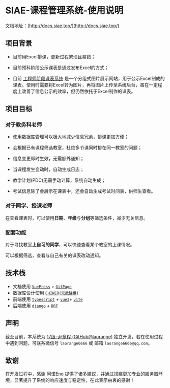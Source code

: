 # SIAE-课程管理系统-使用说明

文档地址：[http://docs.siae.top/](http://docs.siae.top/)



## 项目背景

+ 目前用Excel排课，更新过程繁琐且易错；

+ 目前预科阶段公示课表是通过发布Excel的方式；

+ 目前 [工程师阶段课表系统](http://kb.siae.top) 是一个分组式图片展示网站，用于公示Excel制成的课表。使用时需要将Excel转为图片，再将图片上传至系统后台，虽在一定程度上改善了信息公示的效率，但仍然依托于Excel制作的课表。

## 项目目标

### 对于教务科老师

+ 使用数据库管理可以极大地减少信息冗余，排课更加方便；

+ 会根据已有课程筛选教室，杜绝多节课同时排在同一教室的问题；

+ 信息变更即时生效，无需额外通知；

+ 当课程发生变动时，自动生成日志；

+ 教学计划(PDC)无需手动计算，系统自动生成；

+ 考试信息除了会展示在课表中，还会自动生成考试时间表，供师生查看。

### 对于同学、授课老师

在查看课表时，可以使用**日期**、**年级**与**分组**等筛选条件，减少无关信息。

### 配套功能

对于寻找教室**上自习的同学**，可以快速查看某个教室的上课情况。

可以根据筛选，查看与自己有关的课表改动通知。

## 技术栈

+ 文档使用 [`VuePress`](https://v2.vuepress.vuejs.org/zh/) + [`GitPage`](https://pages.github.com/)
+ 数据库设计使用 [`CHINER(元数建模)`](https://gitee.com/robergroup/chiner)
+ 前端使用 [`typescript`](https://www.typescriptlang.org/) + [`vue3`](https://vuejs.org/)+ [`vite`](https://vitejs.cn/)
+ 后端使用 [`django`](https://www.djangoproject.com/) + [`DRF`](https://www.django-rest-framework.org/)

## 声明

截至目前，本系统为 [17级-尹章程 (GitHub@laorange)](https://github.com/laorange) 独立开发，若在使用过程中遇到问题，可联系微信号 `laorange6666` 或 邮箱 `laorange6666@qq.com`。

## 致谢

在开发过程中，感谢 [阿诺Eno](https://github.com/Eno-CN) 提供了诸多建议，并通过搭建更加专业的服务器环境，显著提升了系统的响应速度与稳定性，在此表示由衷的感谢！
